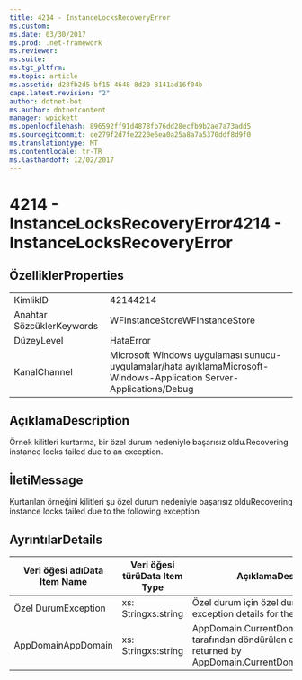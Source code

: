 ```yaml
---
title: 4214 - InstanceLocksRecoveryError
ms.custom: 
ms.date: 03/30/2017
ms.prod: .net-framework
ms.reviewer: 
ms.suite: 
ms.tgt_pltfrm: 
ms.topic: article
ms.assetid: d28fb2d5-bf15-4648-8d20-8141ad16f04b
caps.latest.revision: "2"
author: dotnet-bot
ms.author: dotnetcontent
manager: wpickett
ms.openlocfilehash: 896592ff91d4878fb76dd28ecfb9b2ae7a73add5
ms.sourcegitcommit: ce279f2d7fe2220e6ea0a25a8a7a5370ddf8d9f0
ms.translationtype: MT
ms.contentlocale: tr-TR
ms.lasthandoff: 12/02/2017
---
```

# <a name="4214---instancelocksrecoveryerror"></a><span data-ttu-id="6a01a-102">4214 - InstanceLocksRecoveryError</span><span class="sxs-lookup"><span data-stu-id="6a01a-102">4214 - InstanceLocksRecoveryError</span></span>
## <a name="properties"></a><span data-ttu-id="6a01a-103">Özellikler</span><span class="sxs-lookup"><span data-stu-id="6a01a-103">Properties</span></span>  
  
|||  
|-|-|  
|<span data-ttu-id="6a01a-104">Kimlik</span><span class="sxs-lookup"><span data-stu-id="6a01a-104">ID</span></span>|<span data-ttu-id="6a01a-105">4214</span><span class="sxs-lookup"><span data-stu-id="6a01a-105">4214</span></span>|  
|<span data-ttu-id="6a01a-106">Anahtar Sözcükler</span><span class="sxs-lookup"><span data-stu-id="6a01a-106">Keywords</span></span>|<span data-ttu-id="6a01a-107">WFInstanceStore</span><span class="sxs-lookup"><span data-stu-id="6a01a-107">WFInstanceStore</span></span>|  
|<span data-ttu-id="6a01a-108">Düzey</span><span class="sxs-lookup"><span data-stu-id="6a01a-108">Level</span></span>|<span data-ttu-id="6a01a-109">Hata</span><span class="sxs-lookup"><span data-stu-id="6a01a-109">Error</span></span>|  
|<span data-ttu-id="6a01a-110">Kanal</span><span class="sxs-lookup"><span data-stu-id="6a01a-110">Channel</span></span>|<span data-ttu-id="6a01a-111">Microsoft Windows uygulaması sunucu-uygulamalar/hata ayıklama</span><span class="sxs-lookup"><span data-stu-id="6a01a-111">Microsoft-Windows-Application Server-Applications/Debug</span></span>|  
  
## <a name="description"></a><span data-ttu-id="6a01a-112">Açıklama</span><span class="sxs-lookup"><span data-stu-id="6a01a-112">Description</span></span>  
 <span data-ttu-id="6a01a-113">Örnek kilitleri kurtarma, bir özel durum nedeniyle başarısız oldu.</span><span class="sxs-lookup"><span data-stu-id="6a01a-113">Recovering instance locks failed due to an exception.</span></span>  
  
## <a name="message"></a><span data-ttu-id="6a01a-114">İleti</span><span class="sxs-lookup"><span data-stu-id="6a01a-114">Message</span></span>  
 <span data-ttu-id="6a01a-115">Kurtarılan örneğini kilitleri şu özel durum nedeniyle başarısız oldu</span><span class="sxs-lookup"><span data-stu-id="6a01a-115">Recovering instance locks failed due to the following exception</span></span>  
  
## <a name="details"></a><span data-ttu-id="6a01a-116">Ayrıntılar</span><span class="sxs-lookup"><span data-stu-id="6a01a-116">Details</span></span>  
  
|<span data-ttu-id="6a01a-117">Veri öğesi adı</span><span class="sxs-lookup"><span data-stu-id="6a01a-117">Data Item Name</span></span>|<span data-ttu-id="6a01a-118">Veri öğesi türü</span><span class="sxs-lookup"><span data-stu-id="6a01a-118">Data Item Type</span></span>|<span data-ttu-id="6a01a-119">Açıklama</span><span class="sxs-lookup"><span data-stu-id="6a01a-119">Description</span></span>|  
|--------------------|--------------------|-----------------|  
|<span data-ttu-id="6a01a-120">Özel Durum</span><span class="sxs-lookup"><span data-stu-id="6a01a-120">Exception</span></span>|<span data-ttu-id="6a01a-121">xs: String</span><span class="sxs-lookup"><span data-stu-id="6a01a-121">xs:string</span></span>|<span data-ttu-id="6a01a-122">Özel durum için özel durum ayrıntıları</span><span class="sxs-lookup"><span data-stu-id="6a01a-122">The exception details for the exception</span></span>|  
|<span data-ttu-id="6a01a-123">AppDomain</span><span class="sxs-lookup"><span data-stu-id="6a01a-123">AppDomain</span></span>|<span data-ttu-id="6a01a-124">xs: String</span><span class="sxs-lookup"><span data-stu-id="6a01a-124">xs:string</span></span>|<span data-ttu-id="6a01a-125">AppDomain.CurrentDomain.FriendlyName tarafından döndürülen dize.</span><span class="sxs-lookup"><span data-stu-id="6a01a-125">The string returned by AppDomain.CurrentDomain.FriendlyName.</span></span>|
